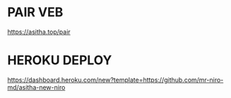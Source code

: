 # PAIR VEB
https://asitha.top/pair
# HEROKU DEPLOY
https://dashboard.heroku.com/new?template=https://github.com/mr-niro-md/asitha-new-niro
